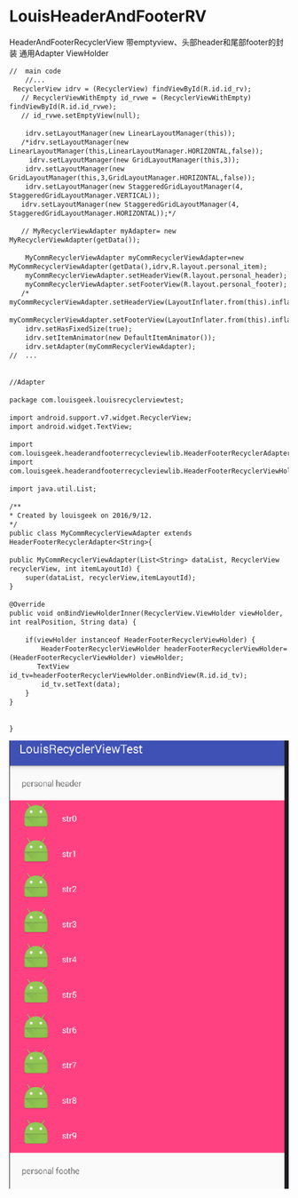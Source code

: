 # LouisHeaderAndFooterRV
HeaderAndFooterRecyclerView  带emptyview、头部header和尾部footer的封装   通用Adapter ViewHolder


     
		
	//	main code
		//...
	 RecyclerView idrv = (RecyclerView) findViewById(R.id.id_rv);
       // RecyclerViewWithEmpty id_rvwe = (RecyclerViewWithEmpty) findViewById(R.id.id_rvwe);
       // id_rvwe.setEmptyView(null);

        idrv.setLayoutManager(new LinearLayoutManager(this));
       /*idrv.setLayoutManager(new LinearLayoutManager(this,LinearLayoutManager.HORIZONTAL,false));
         idrv.setLayoutManager(new GridLayoutManager(this,3));
        idrv.setLayoutManager(new GridLayoutManager(this,3,GridLayoutManager.HORIZONTAL,false));
        idrv.setLayoutManager(new StaggeredGridLayoutManager(4, StaggeredGridLayoutManager.VERTICAL));
       idrv.setLayoutManager(new StaggeredGridLayoutManager(4, StaggeredGridLayoutManager.HORIZONTAL));*/

       // MyRecyclerViewAdapter myAdapter= new MyRecyclerViewAdapter(getData());

        MyCommRecyclerViewAdapter myCommRecyclerViewAdapter=new MyCommRecyclerViewAdapter(getData(),idrv,R.layout.personal_item);
        myCommRecyclerViewAdapter.setHeaderView(R.layout.personal_header);
        myCommRecyclerViewAdapter.setFooterView(R.layout.personal_footer);
       /* myCommRecyclerViewAdapter.setHeaderView(LayoutInflater.from(this).inflate(R.layout.personal_header,idrv,false));
        myCommRecyclerViewAdapter.setFooterView(LayoutInflater.from(this).inflate(R.layout.personal_footer,idrv,false));*/
        idrv.setHasFixedSize(true);
        idrv.setItemAnimator(new DefaultItemAnimator());
        idrv.setAdapter(myCommRecyclerViewAdapter);
	//	...


	//Adapter

    package com.louisgeek.louisrecyclerviewtest;

	import android.support.v7.widget.RecyclerView;
	import android.widget.TextView;

	import com.louisgeek.headerandfooterrecycleviewlib.HeaderFooterRecyclerAdapter;
	import com.louisgeek.headerandfooterrecycleviewlib.HeaderFooterRecyclerViewHolder;

	import java.util.List;

	/**
 	* Created by louisgeek on 2016/9/12.
 	*/
	public class MyCommRecyclerViewAdapter extends HeaderFooterRecyclerAdapter<String>{

    public MyCommRecyclerViewAdapter(List<String> dataList, RecyclerView recyclerView, int itemLayoutId) {
        super(dataList, recyclerView,itemLayoutId);
    }

    @Override
    public void onBindViewHolderInner(RecyclerView.ViewHolder viewHolder, int realPosition, String data) {

        if(viewHolder instanceof HeaderFooterRecyclerViewHolder) {
            HeaderFooterRecyclerViewHolder headerFooterRecyclerViewHolder= (HeaderFooterRecyclerViewHolder) viewHolder;
           TextView id_tv=headerFooterRecyclerViewHolder.onBindView(R.id.id_tv);
            id_tv.setText(data);
        }
    }


	}


![image](https://raw.githubusercontent.com/louisgeek/LouisHeaderAndFooterRV/master/screenshots/pic1.png)
